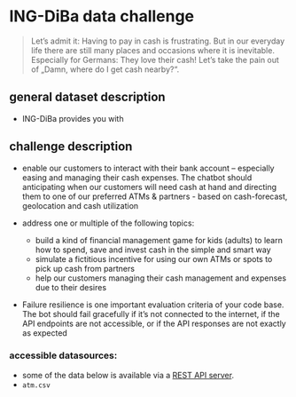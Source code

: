 # <a name="challenge"></a>ING-DiBa data challenge
> Let’s admit it: Having to pay in cash is frustrating. But in our everyday life there are still many places and occasions where it is inevitable. Especially for Germans: They love their cash! Let’s take the pain out of „Damn, where do I get cash nearby?“.

## general dataset description
- ING-DiBa provides you with

## challenge description
- enable our customers to interact with their bank account – especially easing and managing their cash expenses. The chatbot should anticipating when our customers will need cash at hand and directing them to one of our preferred ATMs & partners - based on cash-forecast, geolocation and cash utilization


- address one or multiple of the following topics:
  - build a kind of financial management game for kids (adults) to learn how to spend, save and invest cash in the simple and smart way
  - simulate a fictitious incentive for using our own ATMs or spots to pick up cash from partners
  - help our customers managing their cash management and expenses due to their desires


- Failure resilience is one important evaluation criteria of your code base. The bot should fail gracefully if it’s not connected to the internet, if the API endpoints are not accessible, or if the API responses are not exactly as expected

### accessible datasources:
- some of the data below is available via a [REST API server](https://github.com/bothackBerlin/bothack-ing-diba-data-server).
- `atm.csv`
